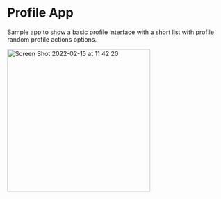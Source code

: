 # Profile App

Sample app to show a basic profile interface with a short list with profile random profile actions options.


<img width="329" alt="Screen Shot 2022-02-15 at 11 42 20" src="https://user-images.githubusercontent.com/55672850/154084766-823e78ab-42ad-4d89-bd2a-c53b5cf6eaa7.png">

